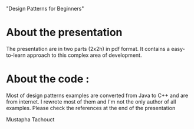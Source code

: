 "Design Patterns for Beginners"

# About the presentation
The presentation are in two parts (2x2h) in pdf format.
It contains a easy-to-learn approach to this complex area of development. 

# About the code :
Most of design patterns examples are converted from Java to C++ and are from internet.
I rewrote most of them and I'm not the only author of all examples.
Please check the references at the end of the presentation

Mustapha Tachouct